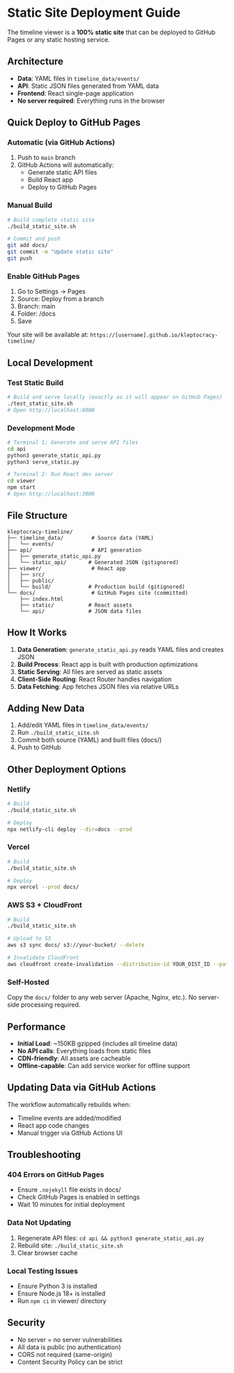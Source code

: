 # Static Site Deployment Guide

The timeline viewer is a **100% static site** that can be deployed to GitHub Pages or any static hosting service.

## Architecture

- **Data**: YAML files in `timeline_data/events/`
- **API**: Static JSON files generated from YAML data
- **Frontend**: React single-page application
- **No server required**: Everything runs in the browser

## Quick Deploy to GitHub Pages

### Automatic (via GitHub Actions)

1. Push to `main` branch
2. GitHub Actions will automatically:
   - Generate static API files
   - Build React app
   - Deploy to GitHub Pages

### Manual Build

```bash
# Build complete static site
./build_static_site.sh

# Commit and push
git add docs/
git commit -m "Update static site"
git push
```

### Enable GitHub Pages

1. Go to Settings → Pages
2. Source: Deploy from a branch
3. Branch: main
4. Folder: /docs
5. Save

Your site will be available at:
`https://[username].github.io/kleptocracy-timeline/`

## Local Development

### Test Static Build

```bash
# Build and serve locally (exactly as it will appear on GitHub Pages)
./test_static_site.sh
# Open http://localhost:8000
```

### Development Mode

```bash
# Terminal 1: Generate and serve API files
cd api
python3 generate_static_api.py
python3 serve_static.py

# Terminal 2: Run React dev server
cd viewer
npm start
# Open http://localhost:3000
```

## File Structure

```
kleptocracy-timeline/
├── timeline_data/         # Source data (YAML)
│   └── events/           
├── api/                   # API generation
│   ├── generate_static_api.py
│   └── static_api/       # Generated JSON (gitignored)
├── viewer/                # React app
│   ├── src/
│   ├── public/
│   └── build/            # Production build (gitignored)
└── docs/                  # GitHub Pages site (committed)
    ├── index.html
    ├── static/           # React assets
    └── api/              # JSON data files
```

## How It Works

1. **Data Generation**: `generate_static_api.py` reads YAML files and creates JSON
2. **Build Process**: React app is built with production optimizations
3. **Static Serving**: All files are served as static assets
4. **Client-Side Routing**: React Router handles navigation
5. **Data Fetching**: App fetches JSON files via relative URLs

## Adding New Data

1. Add/edit YAML files in `timeline_data/events/`
2. Run `./build_static_site.sh`
3. Commit both source (YAML) and built files (docs/)
4. Push to GitHub

## Other Deployment Options

### Netlify

```bash
# Build
./build_static_site.sh

# Deploy
npx netlify-cli deploy --dir=docs --prod
```

### Vercel

```bash
# Build
./build_static_site.sh

# Deploy
npx vercel --prod docs/
```

### AWS S3 + CloudFront

```bash
# Build
./build_static_site.sh

# Upload to S3
aws s3 sync docs/ s3://your-bucket/ --delete

# Invalidate CloudFront
aws cloudfront create-invalidation --distribution-id YOUR_DIST_ID --paths "/*"
```

### Self-Hosted

Copy the `docs/` folder to any web server (Apache, Nginx, etc.).
No server-side processing required.

## Performance

- **Initial Load**: ~150KB gzipped (includes all timeline data)
- **No API calls**: Everything loads from static files
- **CDN-friendly**: All assets are cacheable
- **Offline-capable**: Can add service worker for offline support

## Updating Data via GitHub Actions

The workflow automatically rebuilds when:
- Timeline events are added/modified
- React app code changes
- Manual trigger via GitHub Actions UI

## Troubleshooting

### 404 Errors on GitHub Pages

- Ensure `.nojekyll` file exists in docs/
- Check GitHub Pages is enabled in settings
- Wait 10 minutes for initial deployment

### Data Not Updating

1. Regenerate API files: `cd api && python3 generate_static_api.py`
2. Rebuild site: `./build_static_site.sh`
3. Clear browser cache

### Local Testing Issues

- Ensure Python 3 is installed
- Ensure Node.js 18+ is installed
- Run `npm ci` in viewer/ directory

## Security

- No server = no server vulnerabilities
- All data is public (no authentication)
- CORS not required (same-origin)
- Content Security Policy can be strict
